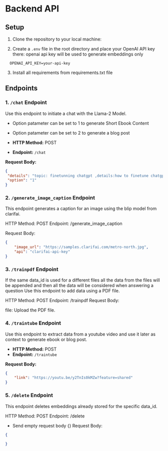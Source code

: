 # Backend API


## Setup

1. Clone the repository to your local machine:


2. Create a `.env` file in the root directory and place your OpenAI API key there:
   openai api key will be used to generate embeddings only
```
  OPENAI_API_KEY=your-api-key
```

3. Install all requirements from requirements.txt file


## Endpoints

### 1. `/chat` Endpoint

Use this endpoint to initiate a chat with the Llama-2 Model. 

- Option patameter can be set to 1 to generate Short Ebook Content
  
- Option patameter can be set to 2 to generate a blog post
  
- **HTTP Method:** POST
- **Endpoint:** `/chat`

**Request Body:**
```json
{
 "details": "topic: finetunning chatgpt ,details:how to finetune chatgpt",
 "option": "1"
}
```


### 2. `/generate_image_caption` Endpoint
This endpoint generates a caption for an image using the blip model from clarifai.

HTTP Method: POST
Endpoint: /generate_image_caption

Request Body:
```json
{
    "image_url": "https://samples.clarifai.com/metro-north.jpg",
    "api": "clarifai-api-key"
}
```

### 3. `/trainpdf` Endpoint

If the same data_id is used for a different files all the data from the files will be appended and then all the data will be considered when answering a question
Use this endpoint to add data using a PDF file.

HTTP Method: POST
Endpoint: /trainpdf
Request Body:

file: Upload the PDF file.



### 4. `/traintube` Endpoint

Use this endpoint to extract data from a youtube video and use it later as context to generate ebook or blog post.

- **HTTP Method:** POST
- **Endpoint:** `/traintube`

**Request Body:**
```json
{
    "link": "https://youtu.be/y2TnIs0kMZw?feature=shared"
}

```


### 5. `/delete` Endpoint
This endpoint deletes embeddings already stored for the specific data_id.

HTTP Method: POST
Endpoint: /delete

- Send empty request body {}
Request Body:
```json
{
    
}
```
